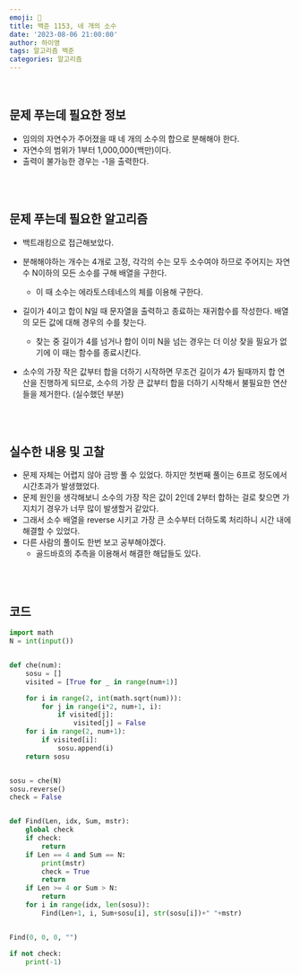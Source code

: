 ```yaml
---
emoji: 🔮
title: 백준 1153, 네 개의 소수
date: '2023-08-06 21:00:00'
author: 하이영
tags: 알고리즘 백준
categories: 알고리즘
---
```


<br/>

## 문제 푸는데 필요한 정보

- 임의의 자연수가 주어졌을 때 네 개의 소수의 합으로 분해해야 한다.
- 자연수의 범위가 1부터 1,000,000(백만)이다.
- 출력이 불가능한 경우는 -1을 출력한다.

<br/>
<br/>

## 문제 푸는데 필요한 알고리즘

- 백트래킹으로 접근해보았다.
- 분해해야하는 개수는 4개로 고정, 각각의 수는 모두 소수여야 하므로 주어지는 자연수 N이하의 모든 소수를 구해 배열을 구한다.
  - 이 때 소수는 에라토스테네스의 체를 이용해 구한다.
- 길이가 4이고 합이 N일 때 문자열을 출력하고 종료하는 재귀함수를 작성한다. 배열의 모든 값에 대해 경우의 수를 찾는다.

  - 찾는 중 길이가 4를 넘거나 합이 이미 N을 넘는 경우는 더 이상 찾을 필요가 없기에 이 때는 함수를 종료시킨다.

- 소수의 가장 작은 값부터 합을 더하기 시작하면 무조건 길이가 4가 될때까지 합 연산을 진행하게 되므로, 소수의 가장 큰 값부터 합을 더하기 시작해서 불필요한 연산들을 제거한다. (실수했던 부분)
  <br/>

  <br/>
  <br/>

## 실수한 내용 및 고찰

- 문제 자체는 어렵지 않아 금방 풀 수 있었다. 하지만 첫번째 풀이는 6프로 정도에서 시간초과가 발생했었다.
- 문제 원인을 생각해보니 소수의 가장 작은 값이 2인데 2부터 합하는 걸로 찾으면 가지치기 경우가 너무 많이 발생할거 같았다.
- 그래서 소수 배열을 reverse 시키고 가장 큰 소수부터 더하도록 처리하니 시간 내에 해결할 수 있었다.
- 다른 사람의 풀이도 한번 보고 공부해야겠다.
  - 골드바흐의 추측을 이용해서 해결한 해답들도 있다.

<br/>
<br/>

## 코드

```python
import math
N = int(input())


def che(num):
    sosu = []
    visited = [True for _ in range(num+1)]

    for i in range(2, int(math.sqrt(num))):
        for j in range(i*2, num+1, i):
            if visited[j]:
                visited[j] = False
    for i in range(2, num+1):
        if visited[i]:
            sosu.append(i)
    return sosu


sosu = che(N)
sosu.reverse()
check = False


def Find(Len, idx, Sum, mstr):
    global check
    if check:
        return
    if Len == 4 and Sum == N:
        print(mstr)
        check = True
        return
    if Len >= 4 or Sum > N:
        return
    for i in range(idx, len(sosu)):
        Find(Len+1, i, Sum+sosu[i], str(sosu[i])+" "+mstr)


Find(0, 0, 0, "")

if not check:
    print(-1)


```

```toc

```
